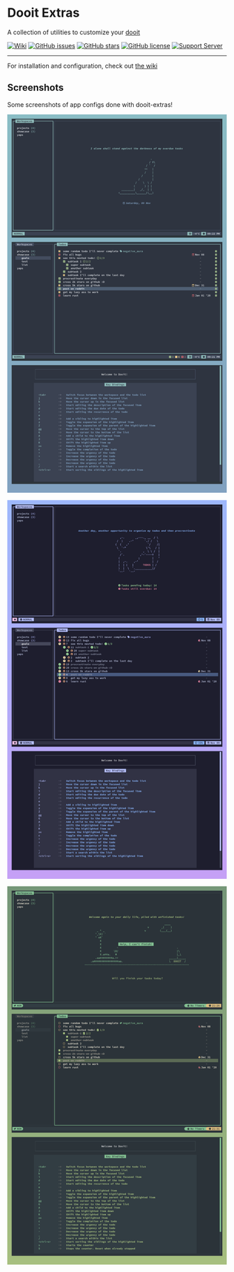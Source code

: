 # Dooit Extras

A collection of utilities to customize your [dooit](https://github.com/dooit-org/dooit)

[![Wiki](https://img.shields.io/badge/Wiki-Dooit%20Extras-blue?style=flat-square)](https://dooit-org.github.io/dooit-extras/)
[![GitHub issues](https://img.shields.io/github/issues/kraanzu/dooit?color=red&style=flat-square)](https://github.com/kraanzu/doit/issues)
[![GitHub stars](https://img.shields.io/github/stars/kraanzu/dooit?color=green&style=flat-square)](https://github.com/kraanzu/doit/stargazers)
[![GitHub license](https://img.shields.io/github/license/kraanzu/dooit?color=yellow&style=flat-square)](https://github.com/kraanzu/doit/blob/main/LICENSE)
[![Support Server](https://img.shields.io/discord/989186205025464390.svg?label=Discord&logo=Discord&colorB=7289da&style=flat-square)](https://discord.gg/WA2ER9MBWa)


--------------

For installation and configuration, check out [the wiki](https://dooit-org.github.io/dooit-extras/)

## Screenshots 

Some screenshots of app configs done with dooit-extras!

![Preview 1](./imgs/config1.png)

![Preview 2](./imgs/config2.png)

![Preview 3](./imgs/config3.png)
